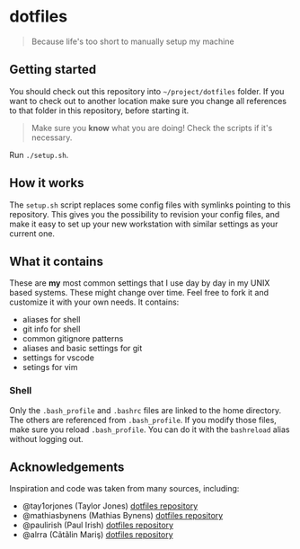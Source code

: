 # dotfiles

> Because life's too short to manually setup my machine

## Getting started

You should check out this repository into `~/project/dotfiles` folder.
If you want to check out to another location make sure you change all references to that folder in this repository, before starting it.

> Make sure you **know** what you are doing! Check the scripts if it's necessary.

Run `./setup.sh`.

## How it works

The `setup.sh` script replaces some config files with symlinks pointing to this repository.
This gives you the possibility to revision your config files, and make it easy to set up your new workstation with similar settings as your current one.

## What it contains

These are **my** most common settings that I use day by day in my UNIX based systems.
These might change over time.
Feel free to fork it and customize it with your own needs.
It contains:

* aliases for shell
* git info for shell
* common gitignore patterns
* aliases and basic settings for git
* settings for vscode
* setings for vim

### Shell

Only the `.bash_profile` and `.bashrc` files are linked to the home directory. The others are referenced from `.bash_profile`.
If you modify those files, make sure you reload `.bash_profile`. You can do it with the `bashreload` alias without logging out.

## Acknowledgements

Inspiration and code was taken from many sources, including:

* @tay1orjones (Taylor Jones)  [dotfiles repository](https://github.com/tay1orjones/dotfiles)
* @mathiasbynens (Mathias Bynens) [dotfiles repository](https://github.com/mathiasbynens/dotfiles)
* @paulirish (Paul Irish) [dotfiles repository](https://github.com/paulirish/dotfiles)
* @alrra (Cãtãlin Mariş) [dotfiles repository](https://github.com/alrra/dotfiles)
